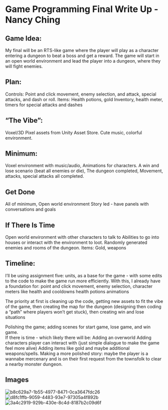# Game Programming Final Write Up - Nancy Ching

## Game Idea:
My final will be an RTS-like game where the player will play as a character entering a dungeon to beat a boss and get a reward. The game will start in an open world environment and lead the player into a dungeon, where they will fight enemies.

## Plan:
Controls: Point and click movement, enemy selection, and attack, special attacks, and dash or roll.
Items: Health potions, gold
Inventory, health meter, timers for special attacks and dashes

## “The Vibe”:
Voxel/3D Pixel assets from Unity Asset Store.
Cute music, colorful environment.

## Minimum:
Voxel environment with music/audio,
Animations for characters.
A win and lose scenario (beat all enemies or die),
The dungeon completed,
Movement, attacks, special attacks all completed.

## Get Done
All of minimum,
Open world environment
Story led - have panels with conversations and goals

## If There Is Time
Open world environment with other characters to talk to
Abilities to go into houses or interact with the environment to loot.
Randomly generated enemies and rooms of the dungeon.
Items: Gold, weapons

## Timeline:
I’ll be using assignment five: units, as a base for the game - with some edits to the code to make the game run more efficiently. With this, I already have a foundation for: 
point and click movement, 
enemy selection, 
character meters like health and cooldowns
health potions
animations

The priority at first is cleaning up the code, getting new assets to fit the vibe of the game, then creating the map for the dungeon (designing then coding a “path” where players won’t get stuck), then creating win and lose situations

Polishing the game; adding scenes for start game, lose game, and win game.      
If there is time - which likely there will be:
Adding an overworld
Adding characters player can interact with (just simple dialogue to make the game feel more alive)
Adding items like gold and maybe additional weapons/spells.
Making a more polished story: maybe the player is a wannabe mercenary and is on their first request from the townsfolk to clear a nearby monster dungeon.

## Images

![b8c629a7-1b55-4977-8471-0ca3647fdc26](https://github.com/nancyching2002/csc470-fall2023/assets/106937449/fe781d46-8480-48ab-942b-ef980fd759c0)
![d8fc1ffb-9059-4483-93e7-97305a4f892b](https://github.com/nancyching2002/csc470-fall2023/assets/106937449/676d8093-1f4f-40ae-b15f-0f334a60c92a)
![3a4c2919-929b-430e-8c4d-8187b2c09d6f](https://github.com/nancyching2002/csc470-fall2023/assets/106937449/44e67700-6939-4f8c-a76e-5a5f98221dd7)

